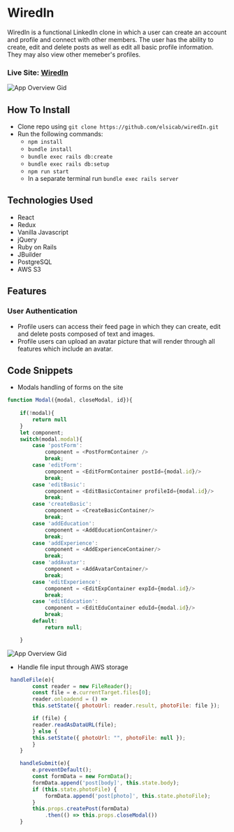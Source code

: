 # WiredIn
WiredIn is a functional LinkedIn clone in which a user can create an account and profile and connect with other members. The user has the ability to create, edit and delete posts as well as edit all basic profile information. They may also view other memeber's profiles. 

### Live Site: [WiredIn](https://w-in.herokuapp.com/#/)

![App Overview Gid](https://media.giphy.com/media/4CTJDa2EqTdiE4wt7u/giphy.gif)

## How To Install
* Clone repo using `git clone https://github.com/elsicab/wiredIn.git`
* Run the following commands: 
  * `npm install`
  * `bundle install`
  * `bundle exec rails db:create`
  * `bundle exec rails db:setup`
  * `npm run start`
  * In a separate terminal run `bundle exec rails server`

## Technologies Used
* React
* Redux
* Vanilla Javascript
* jQuery
* Ruby on Rails
* JBuilder
* PostgreSQL
* AWS S3


## Features
### User Authentication 
* Profile users can access their feed page in which they can create, edit and delete posts composed of text and images. 
* Profile users can upload an avatar picture that will render through all features which include an avatar. 

## Code Snippets
* Modals handling of forms on the site 
```javascript
function Modal({modal, closeModal, id}){
  
    if(!modal){
        return null
    }
    let component; 
    switch(modal.modal){
        case 'postForm':
            component = <PostFormContainer />
            break;
        case 'editForm':
            component = <EditFormContainer postId={modal.id}/>
            break;
        case 'editBasic':
            component = <EditBasicContainer profileId={modal.id}/>
            break;
        case 'createBasic':
            component = <CreateBasicContainer/>
            break;
        case 'addEducation':
            component = <AddEducationContainer/>
            break;
        case 'addExperience':
            component = <AddExperienceContainer/>
            break;
        case 'addAvatar':
            component = <AddAvatarContainer/>
            break;
        case 'editExperience':
            component = <EditExpContainer expId={modal.id}/>
            break;
        case 'editEducation':
            component = <EditEduContainer eduId={modal.id}/>
            break;
        default: 
            return null;

    }

```
![App Overview Gid](https://media.giphy.com/media/evuXEs8okXcgo6nLH8/giphy.gif)


* Handle file input through AWS storage 
```javascript
 handleFile(e){
        const reader = new FileReader();
        const file = e.currentTarget.files[0];
        reader.onloadend = () =>
        this.setState({ photoUrl: reader.result, photoFile: file });

        if (file) {
        reader.readAsDataURL(file);
        } else {
        this.setState({ photoUrl: "", photoFile: null });
        }
    }

    handleSubmit(e){
        e.preventDefault();
        const formData = new FormData();
        formData.append('post[body]', this.state.body);
        if (this.state.photoFile) {
            formData.append('post[photo]', this.state.photoFile);
        }
        this.props.createPost(formData)
            .then(() => this.props.closeModal())
    }
```
